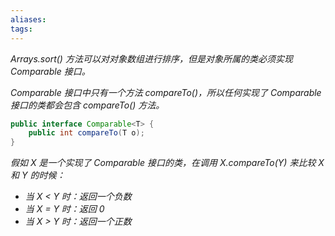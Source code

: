 ```yaml
---
aliases: 
tags: 
---
```

*Arrays.sort() 方法可以对对象数组进行排序，但是对象所属的类必须实现 Comparable 接口。*

*Comparable 接口中只有一个方法 compareTo()，所以任何实现了 Comparable 接口的类都会包含 compareTo() 方法。*

```java
public interface Comparable<T> {  
	public int compareTo(T o);  
}
```

*假如 X 是一个实现了 Comparable 接口的类，在调用 X.compareTo(Y) 来比较 X 和 Y 的时候：*
+ *当 X < Y 时：返回一个负数*
+ *当 X = Y 时：返回 0*
+ *当 X > Y 时：返回一个正数*

